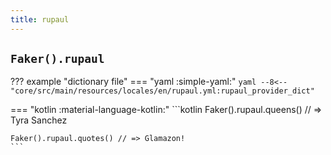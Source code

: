 ```yaml
---
title: rupaul
---
```


## `Faker().rupaul`

??? example "dictionary file"
    === "yaml :simple-yaml:"
        ```yaml
        --8<-- "core/src/main/resources/locales/en/rupaul.yml:rupaul_provider_dict"
        ```

=== "kotlin :material-language-kotlin:"
    ```kotlin
    Faker().rupaul.queens() // => Tyra Sanchez

    Faker().rupaul.quotes() // => Glamazon!
    ```
